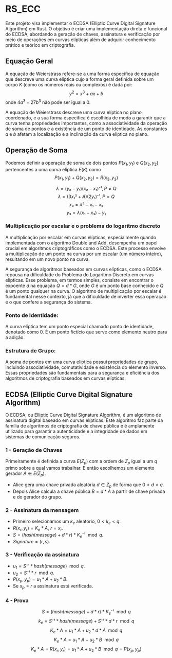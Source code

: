 # RS_ECC


Este projeto visa implementar o ECDSA (Elliptic Curve Digital Signature Algorithm) em Rust. O objetivo é criar uma implementação direta e funcional do ECDSA, abordando a geração de chaves, assinatura e verificação por meio de operações em curvas elípticas além de adquirir conhecimento prático e teórico em criptografia. 

## Equação Geral
A equação de Weierstrass refere-se a uma forma específica de equação que descreve uma curva elíptica cujo a forma geral definida sobre um corpo $K$ (como os números reais ou complexos) é dada por: $$y^2= x^3 + ax + b$$ onde $4a^3 + 27b^3$ não pode ser igual a $0$.

A equação de Weierstrass descreve uma curva elíptica no plano coordenado, e a sua forma específica é escolhida de modo a garantir que a curva tenha propriedades importantes, como a associatividade da operação de soma de pontos e a existência de um ponto de identidade. As constantes 
$a$ e $b$ afetam a localização e a inclinação da curva elíptica no plano.


## Operação de Soma

Podemos definir a operação de soma de dois pontos $P(x_1, y_1)$ e $Q(x_2, y_2)$ pertencentes a uma curva elíptica $E(K)$ como 
$$P(x_1, y_1) + Q(x_2, y_2) = R(x_3, y_3)$$

$$λ = (y₂ - y₁)(x₂ - x₁)⁻¹, P ≠ Q$$
$$λ = (3x₁² + A)(2y₁)⁻¹, P = Q$$
$$x₃ = λ² - x₁ - x₂$$
$$y₃ = λ(x₁ - x₃) - y₁$$


### Multiplicação por escalar e o problema do logaritmo discreto
A multiplicação por escalar em curvas elípticas, especialmente quando implementada com o algoritmo Double and Add, desempenha um papel crucial em algoritmos criptográficos como o ECDSA. Este processo envolve a multiplicação de um ponto na curva por um escalar (um número inteiro), resultando em um novo ponto na curva.

A segurança de algoritmos baseados em curvas elípticas, como o ECDSA repousa na dificuldade do Problema do Logaritmo Discreto em curvas elípticas. Esse problema, em termos simples, consiste em encontrar o expoente $d$ na equação $Q=d*G$, onde $G$ é um ponto base conhecido e $Q$ é um ponto qualquer na curva. O algoritmo de multiplicação por escalar é fundamental nesse contexto, já que a dificuldade de inverter essa operação é o que confere a segurança do sistema. 

### Ponto de Identidade:

A curva elíptica tem um ponto especial chamado ponto de identidade, denotado como 0. É um ponto fictício que serve como elemento neutro para a adição.

### Estrutura de Grupo: 

A soma de pontos em uma curva elíptica possui propriedades de grupo, incluindo associatividade, comutatividade e existência do elemento inverso. Essas propriedades são fundamentais para a segurança e eficiência dos algoritmos de criptografia baseados em curvas elípticas.

## ECDSA (Elliptic Curve Digital Signature Algorithm)

O ECDSA, ou Elliptic Curve Digital Signature Algorithm, é um algoritmo de assinatura digital baseado em curvas elípticas. Este algoritmo faz parte da família de algoritmos de criptografia de chave pública e é amplamente utilizado para garantir a autenticidade e a integridade de dados em sistemas de comunicação seguros.

### 1 - Geração de Chaves
Primeiramente é definida a curva $E(Z_p)$ com a ordem de $Z_p$ igual a um $q$ primo sobre a qual vamos trabalhar. E então escolhemos um elemento gerador $A \in E(Z_p)$. 

- Alice gera uma chave privada aleatória $d \in Z_p$ de forma que $0 < d < q$. 
- Depois Alice calcula a chave pública $B = d*A$ a partir de chave privada e do gerador do grupo.

### 2 - Assinatura da mensagem
- Primeiro selecionamos um $k_e$ aleatório, $0 < k_e < q$.
- $R(x_r, y_r) = K_e*A$, $r = x_r$.
- $S = (hash(message) + d*r)*K_e⁻¹\mod q$.
- $Signature = (r, s)$.

### 3 - Verificação da assinatura
- $u_1 = S⁻¹ * hash(message) \mod q$.
- $u_2 = S⁻¹* r \mod q$.
- $P(x_p, y_p) = u_1*A + u_2*B$.
- Se $x_p = r$ a assinatura está verificada.

### 4 - Prova
$$S = (hash(message) + d*r)*K_e⁻¹\mod q$$
$$k_e = S⁻¹*hash(message) + S⁻¹*d*r \mod q$$
$$K_e*A = u_1*A + u_2*d*A \mod q$$
$$K_e*A = u_1*A + u_2*B \mod q$$
$$K_e*A = R(x_r, y_r) = u_1*A + u_2*B \mod q = P(x_p, y_p) $$